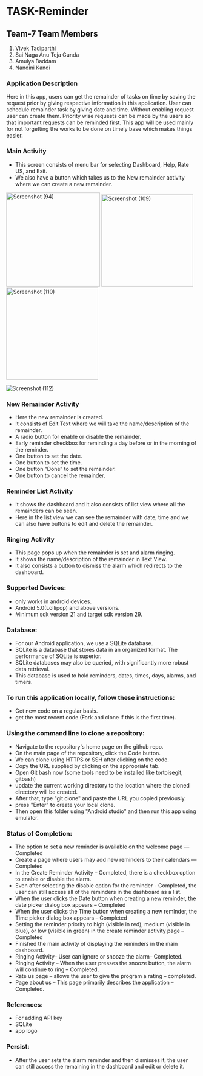 # TASK-Reminder

## Team-7 Team Members
1. Vivek Tadiparthi
2. Sai Naga Anu Teja Gunda
3. Amulya Baddam
4. Nandini Kandi

### Application Description
Here in this app, users can get the remainder of tasks on time by saving the request prior by giving respective information in this application. User can schedule remainder task by giving date and time. Without enabling request user can create them. Priority wise requests can be made by the users so that important requests can be reminded first. This app will be used mainly for not forgetting the works to be done on timely base which makes things easier.

### Main Activity
- This screen consists of menu bar for selecting Dashboard, Help, Rate US, and Exit.
- We also have a button which takes us to the New remainder activity where we can create a new remainder.

<img width="247" alt="Screenshot (94)" src="https://user-images.githubusercontent.com/77635770/144762519-21033283-e341-4712-88b2-6f9c24d95f8c.png">

<img width="242" alt="Screenshot (109)" src="https://user-images.githubusercontent.com/77635770/144762545-cf9cf07f-bb8e-41a7-bcde-f14b0ae0cad8.png">

<img width="242" alt="Screenshot (110)" src="https://user-images.githubusercontent.com/77635770/144762578-d0962c0c-3156-46c4-a352-190250a868d4.png">

![Screenshot (112)](https://user-images.githubusercontent.com/77635770/144762752-eb5d05c6-ba93-4b47-a972-818634850f55.png)

### New Remainder Activity
- Here the new remainder is created.
-	It consists of Edit Text where we will take the name/description of the remainder.
-	A radio button for enable or disable the remainder.
-	Early reminder checkbox for reminding a day before or in the morning of the reminder.
-	One button to set the date.
-	One button to set the time.
-	One button “Done” to set the remainder.
- One button to cancel the remainder.	

### Reminder List Activity

- It shows the dashboard and it also consists of list view where all the remainders can be seen.
- Here in the list view we can see the remainder with date, time and we can also have buttons to edit and delete the remainder.

### Ringing Activity

- This page pops up when the remainder is set and alarm ringing.
- It shows the name/description of the remainder in Text View.
- It also consists a button to dismiss the alarm which redirects to the dashboard.

### Supported Devices:

-	only works in android devices.
-	Android 5.0(Lollipop) and above versions.
-	Minimum sdk version 21 and target sdk version 29.

### Database:

-	For our Android application, we use a SQLite database.
-	SQLite is a database that stores data in an organized format. The performance of SQLite is superior.
-	SQLite databases may also be queried, with significantly more robust data retrieval.
-	This database is used to hold reminders, dates, times, days, alarms, and timers.

### To run this application locally, follow these instructions:

-	Get new code on a regular basis. 
-	get the most recent code (Fork and clone if this is the first time).

### Using the command line to clone a repository:

-	Navigate to the repository's home page on the github repo.
-	On the main page of the repository, click the Code button.
-	We can clone using HTTPS or SSH after clicking on the code.
-	Copy the URL supplied by clicking on the appropriate tab.
-	Open Git bash now (some tools need to be installed like tortoisegit, gitbash)
-	update the current working directory to the location where the cloned directory will be created.
-	After that, type "git clone" and paste the URL you copied previously.
-	press "Enter" to create your local clone.
-	Then open this folder using "Android studio" and then run this app using emulator.

### Status of Completion:

-	The option to set a new reminder is available on the welcome page — Completed
-	Create a page where users may add new reminders to their calendars — Completed
-	In the Create Reminder Activity – Completed, there is a checkbox option to enable or disable the alarm.
-	Even after selecting the disable option for the reminder - Completed, the user can still access all of the reminders in the dashboard as a list.
-	When the user clicks the Date button when creating a new reminder, the date picker dialog box appears – Completed
-	When the user clicks the Time button when creating a new reminder, the Time picker dialog box appears – Completed
-	Setting the reminder priority to high (visible in red), medium (visible in blue), or low (visible in green) in the create reminder activity page – Completed
-	Finished the main activity of displaying the reminders in the main dashboard.
-	Ringing Activity– User can ignore or snooze the alarm– Completed.
-	Ringing Activity – When the user presses the snooze button, the alarm will continue to ring – Completed.
-	Rate us page – allows the user to give the program a rating – completed.
-	Page about us – This page primarily describes the application – Completed.

### References:

-	For adding API key
-	SQLite
-	app logo

### Persist: 

- After the user sets the alarm reminder and then dismisses it, the user can still access the remaining in the dashboard and edit or delete it.

